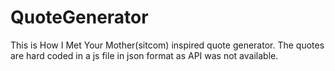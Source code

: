 # QuoteGenerator
This is How I Met Your Mother(sitcom) inspired quote generator.
The quotes are hard coded in a js file in json format as API was not available.

